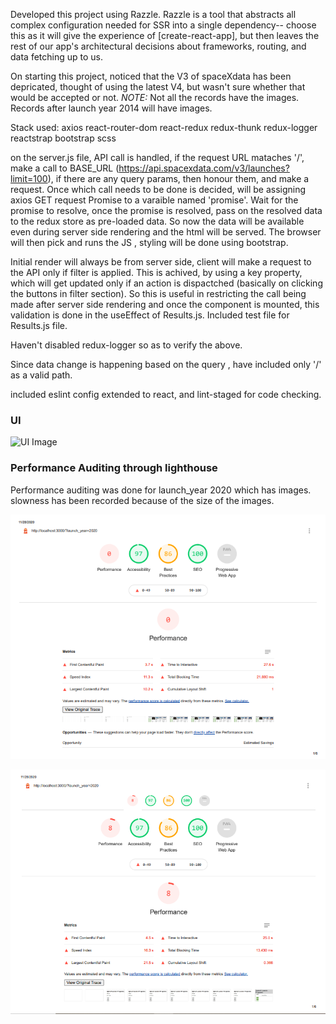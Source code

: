 Developed this project using Razzle. Razzle is a tool that abstracts all complex configuration needed for SSR into a single dependency-- choose this as it will give the experience of [create-react-app], but then leaves the rest of our app's architectural decisions about frameworks, routing, and data fetching up to us.

On starting this project, noticed that the V3 of spaceXdata has been depricated, thought of using the latest V4, but wasn't sure whether that would be accepted or not.
_NOTE:_ Not all the records have the images. Records after launch year 2014 will have images.

Stack used:
axios
react-router-dom
react-redux
redux-thunk
redux-logger
reactstrap
bootstrap
scss

on the server.js file, API call is handled, if the request URL mataches '/', make a call to BASE_URL (https://api.spacexdata.com/v3/launches?limit=100), if there are any query params, then honour them, and make a request. Once which call needs to be done is decided, will be assigning axios GET request Promise to a varaible named 'promise'. Wait for the promise to resolve, once the promise is resolved, pass on the resolved data to the redux store as pre-loaded data. So now the data will be available even during server side rendering and the html will be served. The browser will then pick and runs the JS , styling will be done using bootstrap. 

Initial render will always be from server side, client will make a request to the API only if filter is applied. This is achived, by using a key property, which will get updated only if an action is dispactched (basically on clicking the buttons in filter section). So this is useful in restricting the call being made after server side rendering and once the component is mounted, this validation is done in the useEffect of Results.js. Included test file for Results.js file.

Haven't disabled redux-logger so as to verify the above.

Since data change is happening based on the query , have included only '/' as a valid path.

included eslint config extended to react, and lint-staged for code checking.

### UI 

![UI Image](https://raw.githubusercontent.com/vikasmadan09/launch_spacex/images/Page.png?sanitize=true&raw=true "Desktop")

### Performance Auditing through lighthouse

Performance auditing was done for launch_year 2020 which has images. slowness has been recorded because of the size of the images.

![Ran for emulated desktop](images/performance/desktop/Image1.png?raw=true "Emulated Desktop")

![Ran for emulated Mobile](images/performance/mobile/Image1.png?raw=true "Emulated Desktop")